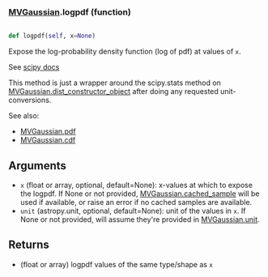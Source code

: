 ### [MVGaussian](MVGaussian.md).logpdf (function)


```py

def logpdf(self, x=None)

```



Expose the log-probability density function (log of pdf) at values of `x`.

See [scipy docs](https://docs.scipy.org/doc/scipy/reference/generated/scipy.stats.rv_continuous.logpdf.html)

This method is just a wrapper around the scipy.stats method on
[MVGaussian.dist_constructor_object](MVGaussian.dist_constructor_object.md) after doing any requested unit-conversions.

See also:
* [MVGaussian.pdf](MVGaussian.pdf.md)
* [MVGaussian.cdf](MVGaussian.cdf.md)

Arguments
----------
* `x` (float or array, optional, default=None): x-values at which to
    expose the logpdf.  If None or not provided, [MVGaussian.cached_sample](MVGaussian.cached_sample.md)
    will be used if available, or raise an error if no cached samples
    are available.
* `unit` (astropy.unit, optional, default=None): unit of the values
    in `x`.  If None or not provided, will assume they're provided in
    [MVGaussian.unit](MVGaussian.unit.md).

Returns
---------
* (float or array) logpdf values of the same type/shape as `x`

